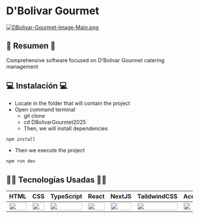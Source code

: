 # D'Bolivar Gourmet

[![DBolivar-Gourmet-Image-Main.png](https://i.postimg.cc/1tB8zB21/DBolivar-Gourmet-Image-Main.png)](https://postimg.cc/tZ1qS39B)

## 📜 Resumen 📜

Comprehensive software focused on D'Bolivar Gourmet catering management

## 💻 Instalación 💻

- Locate in the folder that will contain the project
- Open command terminal
  - git clone
  - cd DBolivarGourmet2025
  - Then, we will install dependencies

```Bash
npm install
```

- Then we execute the project

```Bash
npm run dev
```

## 👨‍💻 Tecnologías Usadas 👨‍💻

<table>
  <thead>
    <tr>
      <th>HTML</th>
      <th>CSS</th>
      <th>TypeScript</th>
      <th>React</th>
      <th>NextJS</th>
      <th>TaildwindCSS</th>
      <th>AceternityUI</th>
    </tr>
  </thead>
  <tbody>
    <tr>
      <td>
        <img src="https://i.postimg.cc/rF6WrLjr/html.png" width="100%" />
      </td>
      <td>
        <img src="https://i.postimg.cc/mgSDG9F2/css.png" width="100%" />
      </td>
      <td>
        <img
          src="https://i.postimg.cc/hPmRKjHK/pngwing-com-5.png" width="100%" />
      </td>
      <td>
        <img src="https://upload.wikimedia.org/wikipedia/commons/thumb/a/a7/React-icon.svg/1280px-React-icon.svg.png" width="100%" />
      </td>
      <td>
        <img src="https://i.postimg.cc/d02036pt/Icon.jpg" width="100%" />
      </td>
      <td>
        <img src="https://i.postimg.cc/8PxkbxVz/pngwing-com-4.png" width="100%" />
      </td>
      <td>
        <img src="https://i.postimg.cc/2jKCzgy7/aceterenity.png" width="100%" />
      </td>
    </tr>
  </tbody>
</table>
